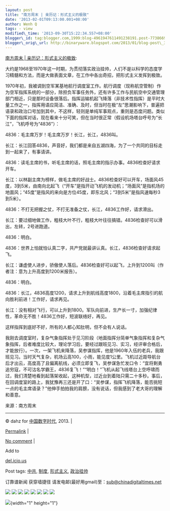 ```yaml
--- 
layout: post 
title: "南方周末 | 亲历记：形式主义的极致" 
date: '2013-02-01T09:13:00.001+08:00' 
author: Wenh Q
tags: - view
modified\_time: '2013-09-30T15:22:34.557+08:00' 
blogger\_id: tag:blogger.com,1999:blog-4961947611491238191.post-7738669268044118132
blogger\_orig\_url: http://binaryware.blogspot.com/2013/01/blog-post\_31.html
--- 
```

[南方周末
|
亲历记：形式主义的极致](http://feedproxy.google.com/~r/chinagfwblog/~3/vmMvbbvJ75Q/):

大约是1968至1970年这一时期，为贯彻落实政治挂帅，人们不是以科学的态度学习精髓和方法，而是大做表面文章，在工作中各出奇招，把形式主义发挥到极致。

1970年初，我被调到空军某基地航行调度室工作。航行调度（现称航空管制）作为空军指挥系统的一部分，除担负军事任务外，还有许多工作与民航空中交通管理部门相近，只是那时设备很落后。指挥运输机起飞降落（非技术性指挥）是平时大量工作之一，指挥用语应简洁、准确、及时，但当时在极“左”思潮影响下，普遍把语录和政治口号加到其中，不这样，轻则是单纯军事观点，重则是态度问题。类似下面的指挥对话，现在看来十分可笑，但在当时很正常（假设机场塔台呼号为“长江”，飞机呼号为“4836”）：

4836：毛主席万岁！毛主席万岁！长江，长江，4836叫。

长江：长江回答4836，声音好，我们都是来自五湖四海，为了一个共同的目标走到一起来了，有事请讲。

4836：读毛主席的书，听毛主席的话，照毛主席的指示办事。4836检查好请求开车。

长江：以林副主席为榜样，做毛主席的好战士。4836检查好可以开车，场面风45度，3到5米，由南向北起飞（“开车”是指开动飞机的发动机；“场面风”是指机场的地面风；“45度”是指风的来向是方位45度，即东北风；“3到5米”是指风速每秒3到5米）。

4836：不打无把握之仗，不打无准备之仗，长江，4836工作好，请求滑出。

长江：要过细地做工作，粗枝大叶不行，粗枝大叶往往搞错。4836检查好可以滑出，左转，2号进跑道。

4836：明白。

4836：世界上怕就怕认真二字，共产党就最讲认真。长江，4836检查好请求起飞。

长江：谦虚使人进步，骄傲使人落后。4836检查好可以起飞，上升到1200叫（作者注：意为上升高度到1200米报告）。

4836：明白。

4836：长江，4836高度1200，请求上升到航线高度1800，沿着毛主席指引的航向胜利前进！工作好，请求再见。

长江：没有相对飞行，可以上升到1800。军队向前进，生产长一寸，加强纪律性，革命无不胜！4836工作好，短波联络好，再见。

这样指挥到底好不好，所有的人都心知肚明，但不会有人说话。

我刚去调度室时，复杂气象指挥处于见习阶段（地面指挥分简单气象指挥和复杂气象指挥，后者难度比较大，理论学习后，要经过跟班见习、实习，经评审合格后，才能放行）。一次，一架飞机来降落，吴参谋指挥，他是1960年入伍的老兵，我跟班见习。当时天气复杂，机场云高100，小雨，能见度1公里。飞机过近距导航台后才出云，高度高了且偏离航线，必须立即复飞，吴参谋急忙发口令：“宜将剩勇追穷寇，不可沽名学霸王，4836复飞！”“明白！”飞机从起飞线塔台上空呼啸而过，我们清楚地看到起落架收起，这种机型，过近台到着陆只需二十多秒。事后，在回调度室的路上，我犹豫再三还是开了口：“吴参谋，指挥飞机降落，能否挑短一点的毛主席语录？”他伸手拍拍我的肩膀，没有说话，但我感到了老大哥的理解和善意。

来源：南方周末


------------------------------------------------------------------------

© dahz for [中国数字时代](https://meilizhongguo.biz/chinese), 2013. |

[Permalink](https://meilizhongguo.biz/chinese/2013/01/%e5%8d%97%e6%96%b9%e5%91%a8%e6%9c%ab-%e4%ba%b2%e5%8e%86%e8%ae%b0%ef%bc%9a%e5%bd%a2%e5%bc%8f%e4%b8%bb%e4%b9%89%e7%9a%84%e6%9e%81%e8%87%b4/)
|

[No
comment](https://meilizhongguo.biz/chinese/2013/01/%e5%8d%97%e6%96%b9%e5%91%a8%e6%9c%ab-%e4%ba%b2%e5%8e%86%e8%ae%b0%ef%bc%9a%e5%bd%a2%e5%bc%8f%e4%b8%bb%e4%b9%89%e7%9a%84%e6%9e%81%e8%87%b4/#comments)
|

Add to

[del.icio.us](http://del.icio.us/post?url=https://meilizhongguo.biz/chinese/2013/01/%e5%8d%97%e6%96%b9%e5%91%a8%e6%9c%ab-%e4%ba%b2%e5%8e%86%e8%ae%b0%ef%bc%9a%e5%bd%a2%e5%bc%8f%e4%b8%bb%e4%b9%89%e7%9a%84%e6%9e%81%e8%87%b4/&title=%E5%8D%97%E6%96%B9%E5%91%A8%E6%9C%AB%20%7C%20%E4%BA%B2%E5%8E%86%E8%AE%B0%EF%BC%9A%E5%BD%A2%E5%BC%8F%E4%B8%BB%E4%B9%89%E7%9A%84%E6%9E%81%E8%87%B4)





Post tags:
[中共](https://meilizhongguo.biz/chinese/tag/%e4%b8%ad%e5%85%b1/?category=10466),
[制度](https://meilizhongguo.biz/chinese/tag/%e5%88%b6%e5%ba%a6/?category=10466),
[形式主义](https://meilizhongguo.biz/chinese/tag/%e5%bd%a2%e5%bc%8f%e4%b8%bb%e4%b9%89/?category=10466),
[政治挂帅](https://meilizhongguo.biz/chinese/tag/%e6%94%bf%e6%b2%bb%e6%8c%82%e5%b8%85/?category=10466)



订靠谱新闻 获穿墙捷径
请发电邮(最好用gmail)至：sub@chinadigitaltimes.net





<div>

[![](http://feeds.feedburner.com/~ff/chinagfwblog?d=yIl2AUoC8zA)](http://feeds.feedburner.com/~ff/chinagfwblog?a=vmMvbbvJ75Q:th7tU30RSIw:yIl2AUoC8zA)
[![](http://feeds.feedburner.com/~ff/chinagfwblog?i=vmMvbbvJ75Q:th7tU30RSIw:-BTjWOF_DHI)](http://feeds.feedburner.com/~ff/chinagfwblog?a=vmMvbbvJ75Q:th7tU30RSIw:-BTjWOF_DHI)
[![](http://feeds.feedburner.com/~ff/chinagfwblog?i=vmMvbbvJ75Q:th7tU30RSIw:F7zBnMyn0Lo)](http://feeds.feedburner.com/~ff/chinagfwblog?a=vmMvbbvJ75Q:th7tU30RSIw:F7zBnMyn0Lo)
[![](http://feeds.feedburner.com/~ff/chinagfwblog?i=vmMvbbvJ75Q:th7tU30RSIw:V_sGLiPBpWU)](http://feeds.feedburner.com/~ff/chinagfwblog?a=vmMvbbvJ75Q:th7tU30RSIw:V_sGLiPBpWU)
[![](http://feeds.feedburner.com/~ff/chinagfwblog?d=qj6IDK7rITs)](http://feeds.feedburner.com/~ff/chinagfwblog?a=vmMvbbvJ75Q:th7tU30RSIw:qj6IDK7rITs)
[![](http://feeds.feedburner.com/~ff/chinagfwblog?d=l6gmwiTKsz0)](http://feeds.feedburner.com/~ff/chinagfwblog?a=vmMvbbvJ75Q:th7tU30RSIw:l6gmwiTKsz0)
[![](http://feeds.feedburner.com/~ff/chinagfwblog?i=vmMvbbvJ75Q:th7tU30RSIw:gIN9vFwOqvQ)](http://feeds.feedburner.com/~ff/chinagfwblog?a=vmMvbbvJ75Q:th7tU30RSIw:gIN9vFwOqvQ)
[![](http://feeds.feedburner.com/~ff/chinagfwblog?d=TzevzKxY174)](http://feeds.feedburner.com/~ff/chinagfwblog?a=vmMvbbvJ75Q:th7tU30RSIw:TzevzKxY174)

</div>

![](http://feeds.feedburner.com/~r/chinagfwblog/~4/vmMvbbvJ75Q){width="1"
height="1"}
